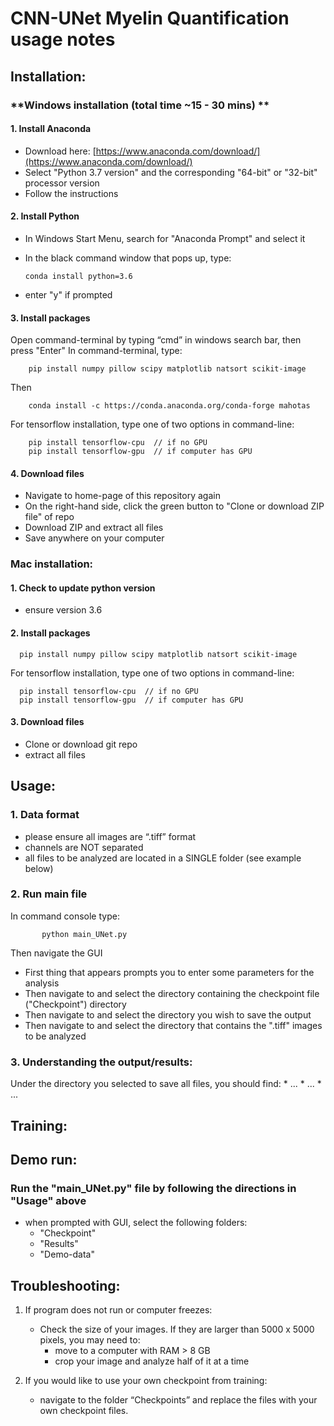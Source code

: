 # **CNN-UNet Myelin Quantification usage notes**


## Installation:
### **Windows installation (total time ~15 - 30 mins) **
  #### 1.	Install Anaconda
  * Download here: [https://www.anaconda.com/download/](https://www.anaconda.com/download/)
  * Select "Python 3.7 version" and the corresponding "64-bit" or "32-bit" processor version
  * Follow the instructions
     
  #### 2. Install Python
  * In Windows Start Menu, search for "Anaconda Prompt" and select it
  * In the black command window that pops up, type:
  
        conda install python=3.6
        
  * enter "y" if prompted
       
  #### 3.	Install packages
  Open command-terminal by typing “cmd” in windows search bar, then press "Enter"
  In command-terminal, type:
  
        pip install numpy pillow scipy matplotlib natsort scikit-image
        
  Then
  
        conda install -c https://conda.anaconda.org/conda-forge mahotas 
   
   For tensorflow installation, type one of two options in command-line:

        pip install tensorflow-cpu  // if no GPU
        pip install tensorflow-gpu  // if computer has GPU

  #### 4.	Download files
  * Navigate to home-page of this repository again
  * On the right-hand side, click the green button to "Clone or download ZIP file" of repo
  * Download ZIP and extract all files
  * Save anywhere on your computer
         
   
### **Mac installation:**

  #### 1. Check to update python version
  * ensure version 3.6

  #### 2.	Install packages

      pip install numpy pillow scipy matplotlib natsort scikit-image
      
  For tensorflow installation, type one of two options in command-line:

      pip install tensorflow-cpu  // if no GPU
      pip install tensorflow-gpu  // if computer has GPU

  #### 3.	Download files
  * Clone or download git repo
  * extract all files

## Usage:
  ### 1.	Data format
   * please ensure all images are “.tiff” format
   *	channels are NOT separated
   *	all files to be analyzed are located in a SINGLE folder (see example below)

  ### 2.	Run main file
   In command console type:
           
           python main_UNet.py
  
   Then navigate the GUI
   * First thing that appears prompts you to enter some parameters for the analysis
   *	Then navigate to and select the directory containing the checkpoint file ("Checkpoint") directory
   *	Then navigate to and select the directory you wish to save the output
   *	Then navigate to and select the directory that contains the ".tiff" images to be analyzed

  ### 3. Understanding the output/results:
  Under the directory you selected to save all files, you should find:
    * ...
    * ...
    * ...

## Training:


## Demo run:
  ### Run the "main_UNet.py" file by following the directions in "Usage" above
  * when prompted with GUI, select the following folders:
      * "Checkpoint"
      * "Results"
      * "Demo-data"
    
    
## Troubleshooting:
1.	If program does not run or computer freezes:
    * Check the size of your images. If they are larger than 5000 x 5000 pixels, you may need to:
        * move to a computer with RAM > 8 GB
        * crop your image and analyze half of it at a time
        
2.  If you would like to use your own checkpoint from training:
    * navigate to the folder “Checkpoints” and replace the files with your own checkpoint files.

